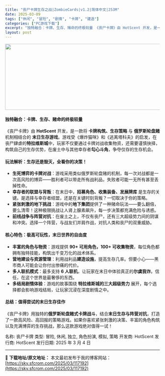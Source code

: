 ```yaml
---
title: "丧尸卡牌生存之战|ZombieCards|v1.2|简体中文|253M"
date: 2025-03-09
tags: ["休闲", "冒险", "剧情", "卡牌", "建造"]
categories: ["PC游戏下载"]
excerpt: "独特融合：卡牌、生存、赌命的终极较量 《丧尸卡牌》由 HotScent 开发，是一款将 卡牌构筑、生存策略 与 俄罗斯轮盘赌 机制相结合的 末日生存游戏。游戏受《爆炸猫咪》和《逃离塔科夫》的启发，在丧尸肆虐的特拉维斯城中，玩家不仅要通过卡牌对战收集物资，还需要谨慎抉择，构筑自己的生存优势，在废土中与&hellip;"
layout: post
---
```


<img class="aligncenter size-full wp-image-117193" src="https://sky.sfcrom.com/wp-content/uploads/2025/03/2025030901473260.webp" alt="" width="660" height="215" />
<h4 data-start="38" data-end="67"><strong data-start="43" data-end="65">独特融合：卡牌、生存、赌命的终极较量</strong></h4>
<p data-start="68" data-end="245">《丧尸卡牌》由 <strong data-start="76" data-end="88">HotScent</strong> 开发，是一款将 <strong data-start="97" data-end="110">卡牌构筑、生存策略</strong> 与 <strong data-start="113" data-end="123">俄罗斯轮盘赌</strong> 机制相结合的 <strong data-start="131" data-end="141">末日生存游戏</strong>。游戏受《爆炸猫咪》和《逃离塔科夫》的启发，在丧尸肆虐的<strong data-start="169" data-end="178">特拉维斯城</strong>中，玩家不仅要通过卡牌对战收集物资，还需要谨慎抉择，构筑自己的生存优势，在废土中与其他幸存者<strong data-start="224" data-end="232">勾心斗角</strong>，争夺仅存的生存机会。</p>

<h4 data-start="247" data-end="277"><strong data-start="252" data-end="275">玩法解析：生存还是毁灭，全看你的决策！</strong></h4>
<ul data-start="278" data-end="595">
 	<li data-start="278" data-end="358"><strong data-start="280" data-end="293">生死博弈的卡牌对战</strong>：游戏采用类似俄罗斯轮盘赌的机制，每一次对战都是一次高风险的博弈——胜利者可以带走所有战利品，失败者可能一无所有甚至丢掉性命。</li>
 	<li data-start="359" data-end="438"><strong data-start="361" data-end="374">幸存者的联盟与背叛</strong>：在末日中，<strong data-start="380" data-end="398">招募角色、收集装备、发展牌库</strong> 是生存的关键。是选择与幸存者结盟，还是在关键时刻背叛？一切取决于你的策略。</li>
 	<li data-start="439" data-end="519"><strong data-start="441" data-end="454">紧张刺激的地下挑战</strong>：游戏中的<strong data-start="459" data-end="467">地下集团</strong>提供了一种赌命玩法——要么翻倍，要么清零！这种极限挑战让人肾上腺素飙升，每一步决策都充满危险与诱惑。</li>
 	<li data-start="520" data-end="595"><strong data-start="522" data-end="535">前线战争与阵营对抗</strong>：在废土之上，不仅有丧尸，还有三大超级势力间的阴谋和冲突。选择一个阵营，与战友们并肩作战，对抗人类和丧尸的双重威胁。</li>
</ul>
<h4 data-start="597" data-end="627"><strong data-start="602" data-end="625">核心特色：极高可玩性，末日世界的自由度</strong></h4>
<ul data-start="628" data-end="901">
 	<li data-start="628" data-end="699"><strong data-start="630" data-end="642">丰富的角色与物资</strong>：游戏提供 <strong data-start="648" data-end="671">90+ 可用角色，100+ 可收集物资</strong>，每位角色都拥有独特技能，构筑出千变万化的战术体系。</li>
 	<li data-start="700" data-end="762"><strong data-start="702" data-end="715">营地建设与资源管理</strong>：利用战利品<strong data-start="721" data-end="729">建造设施</strong>，提高生存几率。但要小心——黑市商人可能会让你付出惨痛的代价。</li>
 	<li data-start="763" data-end="830"><strong data-start="765" data-end="775">多人联机模式</strong>：最多支持 <strong data-start="781" data-end="790">6 人联机</strong>，让玩家在末日中体验真正的<strong data-start="803" data-end="811">尔虞我诈</strong>。信任，在这个世界是最奢侈的东西。</li>
 	<li data-start="831" data-end="901"><strong data-start="833" data-end="844">多结局剧情体验</strong>：游戏的故事围绕 <strong data-start="853" data-end="869">特拉维斯城的三大超级势力</strong> 展开，每个选择都会影响游戏结局，让玩家沉浸在深度剧情之中。</li>
</ul>
<h4 data-start="903" data-end="928"><strong data-start="908" data-end="926">总结：值得尝试的末日生存佳作</strong></h4>
<p data-start="929" data-end="1034" data-is-last-node="" data-is-only-node="">《丧尸卡牌》用独特的<strong data-start="939" data-end="954">俄罗斯轮盘赌式卡牌战斗</strong>，结合<strong data-start="957" data-end="970">末日生存与阵营对抗</strong>，打造了一款高风险、高回报的策略游戏。如果你喜欢紧张刺激的决策、丰富的角色构筑以及充满博弈的生存挑战，那么这款游戏绝对值得一试！</p>
名称: 丧尸卡牌
类型: 冒险, 休闲, 独立, 角色扮演, 模拟, 策略
开发商: HotScent
发行商: HotScent
发行日期: 2025 年 3 月 4 日

---
📖 **下载地址/原文地址：** 本文最初发布于我的博客网站：[https://sky.sfcrom.com/2025/03/117192](https://sky.sfcrom.com/2025/03/117192)
